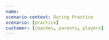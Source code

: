 ```yaml
---
name: 
scenario-context: During Practice
scenario: [practice]
customer: [coaches, parents, players]
---
```


